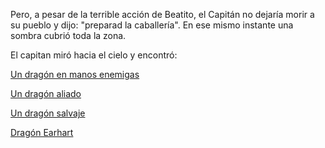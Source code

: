 Pero, a pesar de la terrible acción de Beatito, el Capitán no
dejaría morir a su pueblo y dijo: "preparad la caballería".
En ese mismo instante una sombra cubrió toda la zona.

El capitan miró hacia el cielo y encontró:

[Un dragón en manos enemigas](dragon_malvado/dragon_malvado.md)

[Un dragón aliado](dragon_aliado/dragon_aliado.md)

[Un dragón salvaje](dragon_salvaje/dragon_salvaje.md)

[Dragón Earhart](../dragon/dragon.md)

